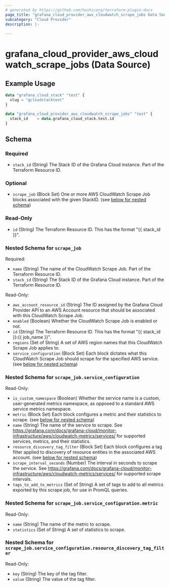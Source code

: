 ```yaml
---
# generated by https://github.com/hashicorp/terraform-plugin-docs
page_title: "grafana_cloud_provider_aws_cloudwatch_scrape_jobs Data Source - terraform-provider-grafana"
subcategory: "Cloud Provider"
description: |-
  
---
```


# grafana_cloud_provider_aws_cloudwatch_scrape_jobs (Data Source)



## Example Usage

```terraform
data "grafana_cloud_stack" "test" {
  slug = "gcloudstacktest"
}

data "grafana_cloud_provider_aws_cloudwatch_scrape_jobs" "test" {
  stack_id    = data.grafana_cloud_stack.test.id
}
```

<!-- schema generated by tfplugindocs -->
## Schema

### Required

- `stack_id` (String) The Stack ID of the Grafana Cloud instance. Part of the Terraform Resource ID.

### Optional

- `scrape_job` (Block Set) One or more AWS CloudWatch Scrape Job blocks associated with the given StackID. (see [below for nested schema](#nestedblock--scrape_job))

### Read-Only

- `id` (String) The Terraform Resource ID. This has the format "{{ stack_id }}".

<a id="nestedblock--scrape_job"></a>
### Nested Schema for `scrape_job`

Required:

- `name` (String) The name of the CloudWatch Scrape Job. Part of the Terraform Resource ID.
- `stack_id` (String) The Stack ID of the Grafana Cloud instance. Part of the Terraform Resource ID.

Read-Only:

- `aws_account_resource_id` (String) The ID assigned by the Grafana Cloud Provider API to an AWS Account resource that should be associated with this CloudWatch Scrape Job.
- `enabled` (Boolean) Whether the CloudWatch Scrape Job is enabled or not.
- `id` (String) The Terraform Resource ID. This has the format "{{ stack_id }}:{{ job_name }}".
- `regions` (Set of String) A set of AWS region names that this CloudWatch Scrape Job applies to.
- `service_configuration` (Block Set) Each block dictates what this CloudWatch Scrape Job should scrape for the specified AWS service. (see [below for nested schema](#nestedblock--scrape_job--service_configuration))

<a id="nestedblock--scrape_job--service_configuration"></a>
### Nested Schema for `scrape_job.service_configuration`

Read-Only:

- `is_custom_namespace` (Boolean) Whether the service name is a custom, user-generated metrics namespace, as opposed to a standard AWS service metrics namespace.
- `metric` (Block Set) Each block configures a metric and their statistics to scrape. (see [below for nested schema](#nestedblock--scrape_job--service_configuration--metric))
- `name` (String) The name of the service to scrape. See https://grafana.com/docs/grafana-cloud/monitor-infrastructure/aws/cloudwatch-metrics/services/ for supported services, metrics, and their statistics.
- `resource_discovery_tag_filter` (Block Set) Each block configures a tag filter applied to discovery of resource entities in the associated AWS account. (see [below for nested schema](#nestedblock--scrape_job--service_configuration--resource_discovery_tag_filter))
- `scrape_interval_seconds` (Number) The interval in seconds to scrape the service. See https://grafana.com/docs/grafana-cloud/monitor-infrastructure/aws/cloudwatch-metrics/services/ for supported scrape intervals.
- `tags_to_add_to_metrics` (Set of String) A set of tags to add to all metrics exported by this scrape job, for use in PromQL queries.

<a id="nestedblock--scrape_job--service_configuration--metric"></a>
### Nested Schema for `scrape_job.service_configuration.metric`

Read-Only:

- `name` (String) The name of the metric to scrape.
- `statistics` (Set of String) A set of statistics to scrape.


<a id="nestedblock--scrape_job--service_configuration--resource_discovery_tag_filter"></a>
### Nested Schema for `scrape_job.service_configuration.resource_discovery_tag_filter`

Read-Only:

- `key` (String) The key of the tag filter.
- `value` (String) The value of the tag filter.
